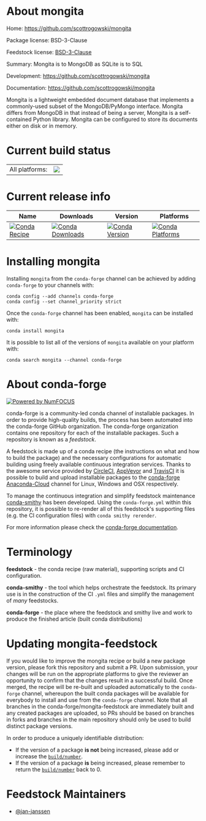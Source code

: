 About mongita
=============

Home: https://github.com/scottrogowski/mongita

Package license: BSD-3-Clause

Feedstock license: [BSD-3-Clause](https://github.com/conda-forge/mongita-feedstock/blob/master/LICENSE.txt)

Summary: Mongita is to MongoDB as SQLite is to SQL

Development: https://github.com/scottrogowski/mongita

Documentation: https://github.com/scottrogowski/mongita

Mongita is a lightweight embedded document database that implements a
commonly-used subset of the MongoDB/PyMongo interface. Mongita differs
from MongoDB in that instead of being a server, Mongita is a self-
contained Python library. Mongita can be configured to store its
documents either on disk or in memory.


Current build status
====================


<table><tr><td>All platforms:</td>
    <td>
      <a href="https://dev.azure.com/conda-forge/feedstock-builds/_build/latest?definitionId=12550&branchName=master">
        <img src="https://dev.azure.com/conda-forge/feedstock-builds/_apis/build/status/mongita-feedstock?branchName=master">
      </a>
    </td>
  </tr>
</table>

Current release info
====================

| Name | Downloads | Version | Platforms |
| --- | --- | --- | --- |
| [![Conda Recipe](https://img.shields.io/badge/recipe-mongita-green.svg)](https://anaconda.org/conda-forge/mongita) | [![Conda Downloads](https://img.shields.io/conda/dn/conda-forge/mongita.svg)](https://anaconda.org/conda-forge/mongita) | [![Conda Version](https://img.shields.io/conda/vn/conda-forge/mongita.svg)](https://anaconda.org/conda-forge/mongita) | [![Conda Platforms](https://img.shields.io/conda/pn/conda-forge/mongita.svg)](https://anaconda.org/conda-forge/mongita) |

Installing mongita
==================

Installing `mongita` from the `conda-forge` channel can be achieved by adding `conda-forge` to your channels with:

```
conda config --add channels conda-forge
conda config --set channel_priority strict
```

Once the `conda-forge` channel has been enabled, `mongita` can be installed with:

```
conda install mongita
```

It is possible to list all of the versions of `mongita` available on your platform with:

```
conda search mongita --channel conda-forge
```


About conda-forge
=================

[![Powered by
NumFOCUS](https://img.shields.io/badge/powered%20by-NumFOCUS-orange.svg?style=flat&colorA=E1523D&colorB=007D8A)](https://numfocus.org)

conda-forge is a community-led conda channel of installable packages.
In order to provide high-quality builds, the process has been automated into the
conda-forge GitHub organization. The conda-forge organization contains one repository
for each of the installable packages. Such a repository is known as a *feedstock*.

A feedstock is made up of a conda recipe (the instructions on what and how to build
the package) and the necessary configurations for automatic building using freely
available continuous integration services. Thanks to the awesome service provided by
[CircleCI](https://circleci.com/), [AppVeyor](https://www.appveyor.com/)
and [TravisCI](https://travis-ci.com/) it is possible to build and upload installable
packages to the [conda-forge](https://anaconda.org/conda-forge)
[Anaconda-Cloud](https://anaconda.org/) channel for Linux, Windows and OSX respectively.

To manage the continuous integration and simplify feedstock maintenance
[conda-smithy](https://github.com/conda-forge/conda-smithy) has been developed.
Using the ``conda-forge.yml`` within this repository, it is possible to re-render all of
this feedstock's supporting files (e.g. the CI configuration files) with ``conda smithy rerender``.

For more information please check the [conda-forge documentation](https://conda-forge.org/docs/).

Terminology
===========

**feedstock** - the conda recipe (raw material), supporting scripts and CI configuration.

**conda-smithy** - the tool which helps orchestrate the feedstock.
                   Its primary use is in the construction of the CI ``.yml`` files
                   and simplify the management of *many* feedstocks.

**conda-forge** - the place where the feedstock and smithy live and work to
                  produce the finished article (built conda distributions)


Updating mongita-feedstock
==========================

If you would like to improve the mongita recipe or build a new
package version, please fork this repository and submit a PR. Upon submission,
your changes will be run on the appropriate platforms to give the reviewer an
opportunity to confirm that the changes result in a successful build. Once
merged, the recipe will be re-built and uploaded automatically to the
`conda-forge` channel, whereupon the built conda packages will be available for
everybody to install and use from the `conda-forge` channel.
Note that all branches in the conda-forge/mongita-feedstock are
immediately built and any created packages are uploaded, so PRs should be based
on branches in forks and branches in the main repository should only be used to
build distinct package versions.

In order to produce a uniquely identifiable distribution:
 * If the version of a package **is not** being increased, please add or increase
   the [``build/number``](https://docs.conda.io/projects/conda-build/en/latest/resources/define-metadata.html#build-number-and-string).
 * If the version of a package **is** being increased, please remember to return
   the [``build/number``](https://docs.conda.io/projects/conda-build/en/latest/resources/define-metadata.html#build-number-and-string)
   back to 0.

Feedstock Maintainers
=====================

* [@jan-janssen](https://github.com/jan-janssen/)

